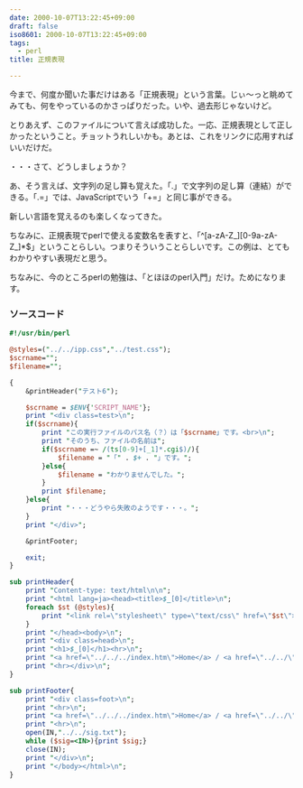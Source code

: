 ```yaml
---
date: 2000-10-07T13:22:45+09:00
draft: false
iso8601: 2000-10-07T13:22:45+09:00
tags:
  - perl
title: 正規表現

---
```


今まで、何度か聞いた事だけはある「正規表現」という言葉。じぃ〜っと眺めてみても、何をやっているのかさっぱりだった。いや、過去形じゃないけど。

とりあえず、このファイルについて言えば成功した。一応、正規表現として正しかったということ。チョットうれしいかも。あとは、これをリンクに応用すればいいだけだ。

・・・さて、どうしましょうか？

あ、そう言えば、文字列の足し算も覚えた。「.」で文字列の足し算（連結）ができる。「.=」では、JavaScriptでいう「+=」と同じ事ができる。

新しい言語を覚えるのも楽しくなってきた。

ちなみに、正規表現でperlで使える変数名を表すと、「^[a-zA-Z_][0-9a-zA-Z_]*$」ということらしい。つまりそういうことらしいです。この例は、とてもわかりやすい表現だと思う。

ちなみに、今のところperlの勉強は、「とほほのperl入門」だけ。ためになります。

### ソースコード

```perl
#!/usr/bin/perl

@styles=("../../ipp.css","../test.css");
$scrname="";
$filename="";

{
    &printHeader("テスト6");

    $scrname = $ENV{'SCRIPT_NAME'};
    print "<div class=test>\n";
    if($scrname){
        print "この実行ファイルのパス名（？）は「$scrname」です。<br>\n";
        print "そのうち、ファイルの名前は";
        if($scrname =~ /(ts[0-9]+[_1]*.cgi$)/){
            $filename = "「" . $+ . "」です。";
        }else{
            $filename = "わかりませんでした。";
        }
        print $filename;
    }else{
        print "・・・どうやら失敗のようです・・・。";
    }
    print "</div>";

    &printFooter;

    exit;
}

sub printHeader{
    print "Content-type: text/html\n\n";
    print "<html lang=ja><head><title>$_[0]</title>\n";
    foreach $st (@styles){
        print "<link rel=\"stylesheet\" type=\"text/css\" href=\"$st\">\n";
    }
    print "</head><body>\n";
    print "<div class=head>\n";
    print "<h1>$_[0]</h1><hr>\n";
    print "<a href=\"../../../index.htm\">Home</a> / <a href=\"../../\">Perl</a> / <a href=\"../\">TestCGI Index</a>\n";
    print "<hr></div>\n";
}

sub printFooter{
    print "<div class=foot>\n";
    print "<hr>\n";
    print "<a href=\"../../../index.htm\">Home</a> / <a href=\"../../\">Perl</a> / <a href=\"../\">TestCGI Index</a>\n";
    print "<hr>\n";
    open(IN,"../../sig.txt");
    while ($sig=<IN>){print $sig;}
    close(IN);
    print "</div>\n";
    print "</body></html>\n";
}
```
